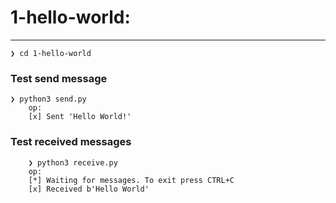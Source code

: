 # 1-hello-world:

---

	❯ cd 1-hello-world

### Test send message
	❯ python3 send.py
		op:
		[x] Sent 'Hello World!'
			
### Test received messages
		❯ python3 receive.py
		op:
		[*] Waiting for messages. To exit press CTRL+C
		[x] Received b'Hello World'
